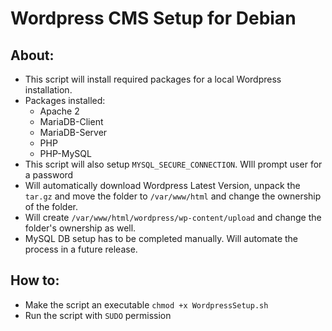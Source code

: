 # Wordpress CMS Setup for Debian

## About:
- This script will install required packages for a local Wordpress installation.
- Packages installed:
    - Apache 2
    - MariaDB-Client
    - MariaDB-Server
    - PHP
    - PHP-MySQL
- This script will also setup ``MYSQL_SECURE_CONNECTION``. WIll prompt user for a password
- Will automatically download Wordpress Latest Version, unpack the ``tar.gz`` and move the folder to ``/var/www/html`` and change the ownership of the folder.
- Will create ``/var/www/html/wordpress/wp-content/upload`` and change the folder's ownership as well.
- MySQL DB setup has to be completed manually. Will automate the process in a future release. 

## How to:
- Make the script an executable ```chmod +x WordpressSetup.sh```
- Run the script with ``SUDO`` permission
